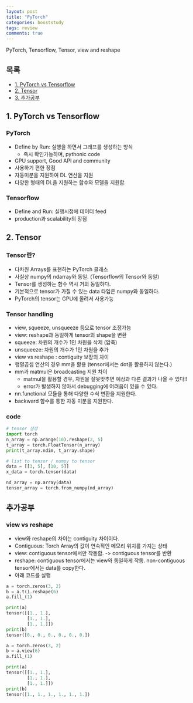 ```yaml
---
layout: post
title: "PyTorch"
categories: booststudy
tags: review
comments: true
---
```

PyTorch, Tensorflow, Tensor, view and reshape

## 목록
- [1. PyTorch vs Tensorflow](#1-pytorch-vs-tensorflow)
- [2. Tensor](#2-tensor)
- [3. 추가공부](#3-추가공부)

## 1. PyTorch vs Tensorflow
### PyTorch
- Define by Run: 실행을 하면서 그래프를 생성하는 방식
    - 즉시 확인가능하며, pythonic code
- GPU support, Good API and community
- 사용하기 편한 장점
- 자동미분을 지원하여 DL 연산을 지원
- 다양한 형태의 DL을 지원하는 함수와 모델을 지원함.

### Tensorflow
- Define and Run: 실행시점에 데이터 feed
- production과 scalability의 장점

## 2. Tensor
### Tensor란?
- 다차원 Arrays를 표현하는 PyTorch 클래스
- 사실상 numpy의 ndarray와 동일. (Tensorflow의 Tensor와 동일)
- Tensor를 생성하는 함수 역시 거의 동일하다.
- 기본적으로 tensor가 가질 수 있는 data 타입은 numpy와 동일하다.
- PyTorch의 tensor는 GPU에 올려서 사용가능

### Tensor handling
- view, squeeze, unsqueeze 등으로 tensor 조정가능
- view: reshape과 동일하게 tensor의 shape을 변환
- squeeze: 차원의 개수가 1인 차원을 삭제 (압축)
- unsqueeze: 차원의 개수가 1인 차원을 추가
- view vs reshape : contiguity 보장의 차이
- 행렬곱셈 연산의 경우 mm을 활용 (tensor에서는 dot을 활용하지 않는다.)
- mm과 matmul은 broadcasting 지원 차이
    - matmul을 활용할 경우, 차원을 잘못맞추면 예상과 다른 결과가 나올 수 있다!! 
    - error가 발생하지 않아서 debugging에 어려움이 있을 수 있다. 
- nn.functional 모듈을 통해 다양한 수식 변환을 지원한다.
- backward 함수를 통한 자동 미분을 지원한다.

### code
```python
# tensor 생성
import torch
n_array = np.arange(10).reshape(2, 5)
t_array = torch.FloatTensor(n_array)
print(t_array.ndim, t_array.shape)
```

```python
# list to tensor / numpy to tensor
data = [[3, 5], [10, 5]]
x_data = torch.tensor(data)

nd_array = np.array(data)
tensor_array = torch.from_numpy(nd_array)
```

## 추가공부
### view vs reshape
- view와 reshape의 차이는 contiguity 차이이다.
- Contiguous: Torch Array의 값이 연속적인 메모리 위치를 가지는 상태
- view: contiguous tensor에서만 작동함. -> contiguous tensor를 반환
- reshape: contiguous tensor에서는 view와 동일하게 작동. non-contiguous tensor에서는 data를 copy한다.
- 아래 코드를 실행

```python 
a = torch.zeros(3, 2)
b = a.t().reshape(6)
a.fill_(1)

print(a)
tensor([[1., 1.],
        [1., 1.],
        [1., 1.]])
print(b)
tensor([0., 0., 0., 0., 0., 0.])
```

```python
a = torch.zeros(3, 2)
b = a.view(6)
a.fill_(1)

print(a)
tensor([[1., 1.],
        [1., 1.],
        [1., 1.]])
print(b)
tensor([1., 1., 1., 1., 1., 1.])
```
